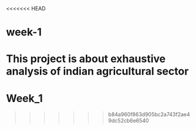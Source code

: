 <<<<<<< HEAD
# week-1
This project is about exhaustive analysis of indian agricultural sector
=======
# Week_1
>>>>>>> b84a960f863d905bc2a743f2ae49dc52cb6e6540
